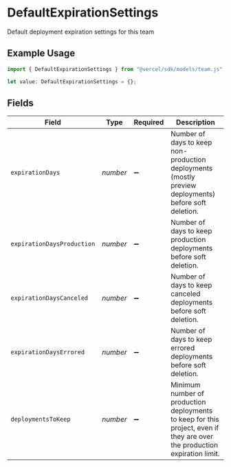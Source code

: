 # DefaultExpirationSettings

Default deployment expiration settings for this team

## Example Usage

```typescript
import { DefaultExpirationSettings } from "@vercel/sdk/models/team.js";

let value: DefaultExpirationSettings = {};
```

## Fields

| Field                                                                                                                     | Type                                                                                                                      | Required                                                                                                                  | Description                                                                                                               |
| ------------------------------------------------------------------------------------------------------------------------- | ------------------------------------------------------------------------------------------------------------------------- | ------------------------------------------------------------------------------------------------------------------------- | ------------------------------------------------------------------------------------------------------------------------- |
| `expirationDays`                                                                                                          | *number*                                                                                                                  | :heavy_minus_sign:                                                                                                        | Number of days to keep non-production deployments (mostly preview deployments) before soft deletion.                      |
| `expirationDaysProduction`                                                                                                | *number*                                                                                                                  | :heavy_minus_sign:                                                                                                        | Number of days to keep production deployments before soft deletion.                                                       |
| `expirationDaysCanceled`                                                                                                  | *number*                                                                                                                  | :heavy_minus_sign:                                                                                                        | Number of days to keep canceled deployments before soft deletion.                                                         |
| `expirationDaysErrored`                                                                                                   | *number*                                                                                                                  | :heavy_minus_sign:                                                                                                        | Number of days to keep errored deployments before soft deletion.                                                          |
| `deploymentsToKeep`                                                                                                       | *number*                                                                                                                  | :heavy_minus_sign:                                                                                                        | Minimum number of production deployments to keep for this project, even if they are over the production expiration limit. |